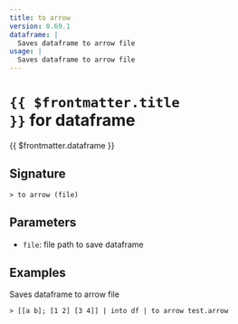 ```yaml
---
title: to arrow
version: 0.69.1
dataframe: |
  Saves dataframe to arrow file
usage: |
  Saves dataframe to arrow file
---
```


# <code>{{ $frontmatter.title }}</code> for dataframe

<div style='white-space: pre-wrap;margin-top: 10px'>{{ $frontmatter.dataframe }}</div>

## Signature

```> to arrow (file)```

## Parameters

 -  `file`: file path to save dataframe

## Examples

Saves dataframe to arrow file
```shell
> [[a b]; [1 2] [3 4]] | into df | to arrow test.arrow
```
